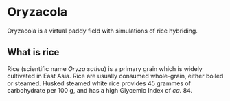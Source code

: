 # Oryzacola
Oryzacola is a virtual paddy field with simulations of rice hybriding.

## What is rice
Rice (scientific name *Oryza sativa*) is a primary grain which is widely cultivated in East Asia. Rice are usually consumed whole-grain, either boiled or steamed. Husked steamed white rice provides 45 grammes of carbohydrate per 100 g, and has a high Glycemic Index of *ca.* 84.
